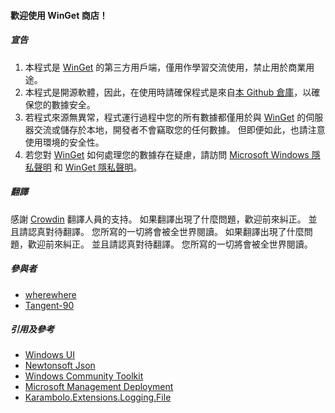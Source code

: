 #### 歡迎使用 WinGet 商店！

##### 宣告

1. 本程式是 [WinGet](https://github.com/microsoft/winget-cli) 的第三方用戶端，僅用作學習交流使用，禁止用於商業用途。
2. 本程式是開源軟體，因此，在使用時請確保程式是來自[本 Github 倉庫](https://github.com/wherewhere/WinGet-Store)，以確保您的數據安全。
3. 若程式來源無異常，程式運行過程中您的所有數據都僅用於與 [WinGet](https://github.com/microsoft/winget-cli) 的伺服器交流或儲存於本地，開發者不會竊取您的任何數據。 但即便如此，也請注意使用環境的安全性。
4. 若您對 [WinGet](https://github.com/microsoft/winget-cli) 如何處理您的數據存在疑慮，請訪問 [Microsoft Windows 隱私聲明](https://support.microsoft.com/help/4468236/diagnostics-feedback-and-privacy-in-windows-10-microsoft-privacy) 和 [WinGet 隱私聲明](https://github.com/microsoft/winget-cli/blob/master/PRIVACY.md)。

##### 翻譯

感謝 [Crowdin](https://crowdin.com/project/winget-store "Crowdin") 翻譯人員的支持。 如果翻譯出現了什麼問題，歡迎前來糾正。 並且請認真對待翻譯。 您所寫的一切將會被全世界閱讀。 如果翻譯出現了什麼問題，歡迎前來糾正。 並且請認真對待翻譯。 您所寫的一切將會被全世界閱讀。

##### 參與者

- [wherewhere](https://github.com/wherewhere)
- [Tangent-90](https://github.com/Tangent-90)

##### 引用及參考

- [Windows UI](https://github.com/microsoft/microsoft-ui-xaml "Windows UI")
- [Newtonsoft Json](https://www.newtonsoft.com/json "Newtonsoft Json")
- [Windows Community Toolkit](https://github.com/CommunityToolkit/WindowsCommunityToolkit "Windows Community Toolkit")
- [Microsoft Management Deployment](https://github.com/microsoft/winget-cli "Microsoft Management Deployment")
- [Karambolo.Extensions.Logging.File](https://github.com/adams85/filelogger "File Logger")